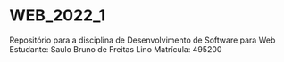# WEB_2022_1
Repositório para a disciplina de Desenvolvimento de Software para Web
Estudante: Saulo Bruno de Freitas Lino
Matrícula: 495200

